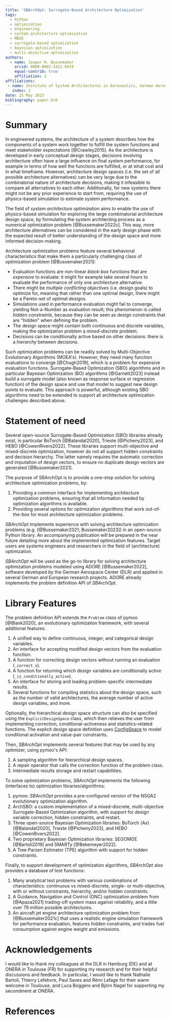 ```yaml
---
title: 'SBArchOpt: Surrogate-Based Architecture Optimization'
tags:
  - Python
  - optimization
  - engineering
  - system architecture optimization
  - MBSE
  - surrogate-based optimization
  - Bayesian optimization
  - multi-objective optimization
authors:
  - name: Jasper H. Bussemaker
    orcid: 0000-0002-5421-6419
    equal-contrib: true
    affiliation: 1
affiliations:
 - name: Institute of System Architectures in Aeronautics, German Aerospace Center (DLR), Hamburg, Germany
   index: 1
date: 25 May 2023
bibliography: paper.bib
---
```


# Summary

In engineered systems, the architecture of a system describes how the components of a system work together to fulfill
the system functions and meet stakeholder expectations [@Crawley2015].
As the architecture is developed in early conceptual design stages, decisions involving architecture often have a large
influence on final system performance, for example in terms of how well the functions are fulfilled, or at what
cost and in what timeframe.
However, architecture design spaces (i.e. the set of all possible architecture alternatives) can be very large due to
the combinatorial nature of architecture decisions, making it infeasible to compare all alternatives to each other.
Additionally, for new systems there might not be any prior experience to start from, requiring the use of physics-based
simulation to estimate system performance.

The field of *system architecture optimization* aims to enable the use of physics-based simulation for
exploring the large combinatorial architecture design space, by formulating the system architecting process as a
numerical optimization problem [@Bussemaker2022c].
This way, more architecture alternatives can be considered in the early design phase with the expected result of better
understanding of the design space and more informed decision-making.

Architecture optimization problems feature several behavioral characteristics that make them a particularly
challenging class of optimization problem [@Bussemaker2021]:
- Evaluation functions are non-linear *black-box* functions that are *expensive* to evaluate: it might for example
  take several hours to evaluate the performance of only one architecture alternative.
- There might be *multiple conflicting objectives* (i.e. design goals) to optimize for, meaning that rather than one
  optimal design, there might be a Pareto-set of optimal designs.
- Simulations used in performance evaluation might fail to converge, yielding Not-a-Number as evaluation result; this
  phenomenon is called *hidden constraints*, because they can be seen as design constraints that are "hidden" when
  defining the problem.
- The design space might contain both continuous and discrete variables, making the optimization problem a
  *mixed-discrete* problem.
- Decisions can be conditionally active based on other decisions: there is a *hierarchy* between decisions.

Such optimization problems can be readily solved by Multi-Objective Evolutionary Algorithms (MOEA's). However, they
need many function evaluations to converge [@Chugh2019], which is a problem for expensive evaluation functions.
Surrogate-Based Optimization (SBO) algorithms and in particular Bayesian Optimization (BO) algorithms [@Garnett2023]
instead build a surrogate model (also known as response surface or regression function) of the design space and use
that model to suggest new design points to evaluate. This approach is powerful, although existing SBO algorithms
need to be extended to support all architecture optimization challenges described above.

# Statement of need

Several open-source Surrogate-Based Optimization (SBO) libraries already exist, in particular
BoTorch [@Balandat2020],
Trieste [@Picheny2023],
and
HEBO [@CowenRivers2022].
These libraries support multi-objective and mixed-discrete optimization, however do not all support hidden constraints
and decision hierarchy. The latter namely requires the automatic correction and imputation of design vectors, to ensure
no duplicate design vectors are generated [@Bussemaker2021].

The purpose of SBArchOpt is to provide a one-stop solution for solving architecture optimization problems, by:
1. Providing a common interface for implementing architecture optimization problems, ensuring that all information
   needed by optimization algorithms is available.
2. Providing several options for optimization algorithms that work out-of-the-box for most architecture optimization
   problems.

*SBArchOpt* implements experience with solving architecture optimization problems
(e.g. [@Bussemaker2021; Bussemaker2023]) in an open-source Python library.
An accompanying publication will be prepared in the near future detailing more about the implemented optimization
features.
Target users are systems engineers and researchers in the field of (architecture) optimization.

*SBArchOpt* will be used as the go-to library for solving architecture optimization problems modeled
using ADORE [@Bussemaker2022], software developed by the German Aerospace Center (DLR) and applied in several
German and European research projects.
ADORE already implements the problem definition API of *SBArchOpt*.

# Library Features

The problem definition API extends the `Problem` class of pymoo [@Blank2020], an evolutionary optimization framework,
with several additional features:
1. A unified way to define continuous, integer, and categorical design variables.
2. An interface for accepting modified design vectors from the evaluation function.
3. A function for correcting design vectors without running an evaluation (`_correct_x`).
4. A function for returning which design variables are conditionally active (`_is_conditionally_active`).
5. An interface for storing and loading problem-specific intermediate results.
6. Several functions for compiling statistics about the design space, such as the number of valid architectures, the
   average number of active design variables, and more.

Optionally, the hierarchical design space structure can also be specified using the `ExplicitDesignSpace` class,
which then relieves the user from implementing correction, conditional-activeness and statistics-related functions.
The explicit design space definition uses [ConfigSpace](https://github.com/automl/ConfigSpace) to model conditional
activation and value-pair constraints.

Then, *SBArchOpt* implements several features that may be used by any optimizer, using pymoo's API:
1. A sampling algorithm for hierarchical design spaces.
2. A repair operator that calls the correction function of the problem class.
3. Intermediate results storage and restart capabilities.

To solve optimization problems, *SBArchOpt* implements the following (interfaces to) optimization libraries/algorithms:
1. pymoo: *SBArchOpt* provides a pre-configured version of the NSGA2 evolutionary optimization algorithm.
2. ArchSBO: a custom implementation of a mixed-discrete, multi-objective Surrogate-Based Optimization algorithm, with
   support for design variable correction, hidden constraints, and restart.
3. Three open-source Bayesian Optimization libraries:
   BoTorch (Ax) [@Balandat2020], Trieste [@Picheny2023], and HEBO [@CowenRivers2022].
4. Two proprietary Bayesian Optimization libraries: SEGOMOE [@Bartoli2019] and SMARTy [@Bekemeyer2022].
5. A Tree Parzen Estimator (TPE) algorithm with support for hidden constraints.

Finally, to support development of optimization algorithms, *SBArchOpt* also provides a database of test functions:
1. Many analytical test problems with various combinations of characteristics: continuous vs mixed-discrete,
   single- or multi-objective, with or without constraints, hierarchy, and/or hidden constraints.
2. A Guidance, Navigation and Control (GNC) optimization problem from [@Apaza2021] trading-off system mass against
   reliability, and a little over 79 million possible architectures.
3. An aircraft jet engine architecture optimization problem from [@Bussemaker2021c] that uses a realistic engine
   simulation framework for performance evaluation, features hidden constraints, and trades fuel consumption against
   engine weight and emissions.

# Acknowledgements

I would like to thank my colleagues at the DLR in Hamburg (DE) and at ONERA in Toulouse (FR)
for supporting my research and for their helpful discussions and feedback. In particular,
I would like to thank Nathalie Bartoli, Thierry Lefebvre, Paul Saves and Rémi Lafage for their
warm welcome in Toulouse, and Luca Boggero and Björn Nagel for supporting my secondment at ONERA.

# References
